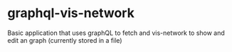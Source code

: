 # graphql-vis-network
Basic application that uses graphQL to fetch and vis-network to show and edit an graph (currently stored in a file) 
